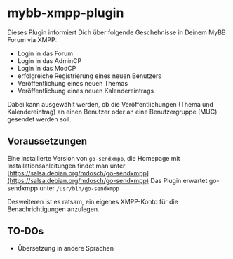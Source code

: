 # mybb-xmpp-plugin

Dieses Plugin informiert Dich über folgende Geschehnisse in Deinem MyBB Forum via XMPP:

  * Login in das Forum
  * Login in das AdminCP
  * Login in das ModCP
  * erfolgreiche Registrierung eines neuen Benutzers
  * Veröffentlichung eines neuen Themas
  * Veröffentlichung eines neuen Kalendereintrags

Dabei kann ausgewählt werden, ob die Veröffentlichungen (Thema und Kalendereintrag) an einen Benutzer oder an eine Benutzergruppe (MUC) gesendet werden soll.

## Voraussetzungen
Eine installierte Version von ```go-sendxmpp```, die Homepage mit Installationsanleitungen findet man unter [https://salsa.debian.org/mdosch/go-sendxmpp](https://salsa.debian.org/mdosch/go-sendxmpp)
Das Plugin erwartet go-sendxmpp unter ```/usr/bin/go-sendxmpp```

Desweiteren ist es ratsam, ein eigenes XMPP-Konto für die Benachrichtigungen anzulegen.

## TO-DOs
* Übersetzung in andere Sprachen